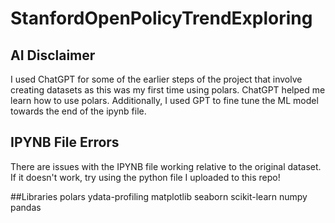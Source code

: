 # StanfordOpenPolicyTrendExploring


## AI Disclaimer
I used ChatGPT for some of the earlier steps of the project that involve creating datasets as this was my first time using polars. ChatGPT helped me learn how to use polars. Additionally, I used GPT to fine tune the ML model towards the end of the ipynb file.

## IPYNB File Errors
There are issues with the IPYNB file working relative to the original dataset. If it doesn't work, try using the python file I uploaded to this repo!

##Libraries
polars
ydata-profiling
matplotlib
seaborn
scikit-learn
numpy
pandas
